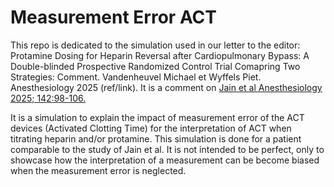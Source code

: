# Measurement Error ACT

This repo is dedicated to the simulation used in our letter to the editor: Protamine Dosing for Heparin Reversal after Cardiopulmonary Bypass: A Double-blinded Prospective Randomized Control Trial Comapring Two Strategies: Comment.  Vandenheuvel Michael et Wyffels Piet. Anesthesiology 2025 (ref/link). 
It is a comment on [Jain et al Anesthesiology 2025; 142:98-106.](https://doi.org/10.1097/ALN.0000000000005256) 

It is a simulation to explain the impact of measurement error of the ACT devices (Activated Clotting Time) for the interpretation of ACT when titrating heparin and/or protamine.
This simulation is done for a patient comparable to the study of Jain et al. It is not intended to be perfect, only to showcase how the interpretation of a measurement can be become biased when the measurement error is neglected.